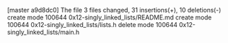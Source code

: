 [master a9d8dc0] The file
 3 files changed, 31 insertions(+), 10 deletions(-)
 create mode 100644 0x12-singly_linked_lists/README.md
 create mode 100644 0x12-singly_linked_lists/lists.h
 delete mode 100644 0x12-singly_linked_lists/main.h
